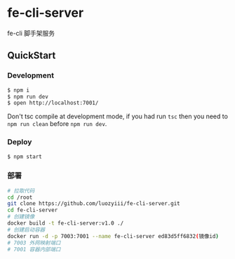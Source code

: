# fe-cli-server

fe-cli 脚手架服务

## QuickStart

### Development

```bash
$ npm i
$ npm run dev
$ open http://localhost:7001/
```

Don't tsc compile at development mode, if you had run `tsc` then you need to `npm run clean` before `npm run dev`.

### Deploy

```bash
$ npm start
```

### 部署

```bash
# 拉取代码
cd /root
git clone https://github.com/luozyiii/fe-cli-server.git
cd fe-cli-server
# 创建镜像
docker build -t fe-cli-server:v1.0 ./
# 创建启动容器
docker run -d -p 7003:7001 --name fe-cli-server ed83d5ff6832(镜像id)
# 7003 外网映射端口
# 7001 容器内部端口
```
